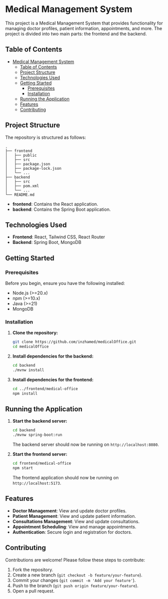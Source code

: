 # Medical Management System

This project is a Medical Management System that provides functionality for managing doctor profiles, patient information, appointments, and more. The project is divided into two main parts: the frontend and the backend.

## Table of Contents
- [Medical Management System](#medical-management-system)
  - [Table of Contents](#table-of-contents)
  - [Project Structure](#project-structure)
  - [Technologies Used](#technologies-used)
  - [Getting Started](#getting-started)
    - [Prerequisites](#prerequisites)
    - [Installation](#installation)
  - [Running the Application](#running-the-application)
  - [Features](#features)
  - [Contributing](#contributing)

## Project Structure

The repository is structured as follows:

```
.
├── frontend
│   ├── public
│   ├── src
│   ├── package.json
│   ├── package-lock.json
│   └── ...
├── backend
│   ├── src
│   ├── pom.xml
│   └── ...
└── README.md
```

- **frontend**: Contains the React application.
- **backend**: Contains the Spring Boot application.

## Technologies Used

- **Frontend**: React, Tailwind CSS, React Router
- **Backend**: Spring Boot, MongoDB

## Getting Started

### Prerequisites

Before you begin, ensure you have the following installed:

- Node.js (>=20.x)
- npm (>=10.x)
- Java (>=21)
- MongoDB

### Installation

1. **Clone the repository:**

   ```bash
   git clone https://github.com/inzhamed/medicalOffice.git
   cd medicalOffice
   ```

2. **Install dependencies for the backend:**

   ```bash
   cd backend
   ./mvnw install
   ```

3. **Install dependencies for the frontend:**

   ```bash
   cd ../frontend/medical-office
   npm install
   ```

## Running the Application

1. **Start the backend server:**

   ```bash
   cd backend
   ./mvnw spring-boot:run
   ```

   The backend server should now be running on `http://localhost:8080`.


2. **Start the frontend server:**

   ```bash
   cd frontend/medical-office
   npm start
   ```

   The frontend application should now be running on `http://localhost:5173`.

## Features

- **Doctor Management**: View and update doctor profiles.
- **Patient Management**: View and update patient information.
- **Consultations Management**: View and update consultations.
- **Appointment Scheduling**: View and manage appointments.
- **Authentication**: Secure login and registration for doctors.

## Contributing

Contributions are welcome! Please follow these steps to contribute:

1. Fork the repository.
2. Create a new branch (`git checkout -b feature/your-feature`).
3. Commit your changes (`git commit -m 'Add your feature'`).
4. Push to the branch (`git push origin feature/your-feature`).
5. Open a pull request.
